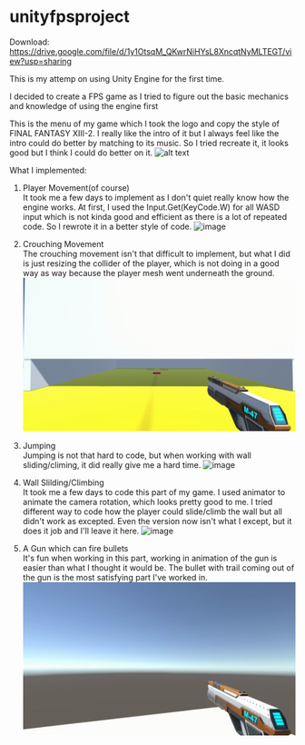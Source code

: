 # unityfpsproject

Download: https://drive.google.com/file/d/1y1OtsqM_QKwrNiHYsL8XncqtNyMLTEGT/view?usp=sharing

This is my attemp on using Unity Engine for the first time.

I decided to create a FPS game as I tried to figure out 
the basic mechanics and knowledge of using the engine first

This is the menu of my game which I took the logo and copy the style of FINAL FANTASY XIII-2.
I really like the intro of it but I always feel like the intro could do better by matching to its music.
So I tried recreate it, it looks good but I think I could do better on it.
![alt text](https://i.imgur.com/HBw3a93.png)

What I implemented:

1. Player Movement(of course)  
It took me a few days to implement as I don't quiet really know how the engine works.
At first, I used the Input.Get(KeyCode.W) for all WASD input which is not kinda good and efficient as there
is a lot of repeated code. So I rewrote it in a better style of code.
![image](https://github.com/stevenwhatever123/unityfpsproject/blob/master/1.gif)

2. Crouching Movement  
The crouching movement isn't that difficult to implement, but what I did is just resizing the collider of the player,
which is not doing in a good way as way because the player mesh went underneath the ground.
![image](https://github.com/stevenwhatever123/unityfpsproject/blob/master/2.gif)

3. Jumping  
Jumping is not that hard to code, but when working with wall sliding/climing, it did really give me a hard time.
![image](https://github.com/stevenwhatever123/unityfpsproject/blob/master/3.gif)

4. Wall Slilding/Climbing  
It took me a few days to code this part of my game.
I used animator to animate the camera rotation, which looks pretty good to me.
I tried different way to code how the player could slide/climb the wall but all didn't work as excepted.
Even the version now isn't what I except, but it does it job and I'll leave it here.
![image](https://github.com/stevenwhatever123/unityfpsproject/blob/master/4.gif)

5. A Gun which can fire bullets  
It's fun when working in this part, working in animation of the gun is easier than what I thought it would be.
The bullet with trail coming out of the gun is the most satisfying part I've worked in.
![image](https://github.com/stevenwhatever123/unityfpsproject/blob/master/5.gif)
